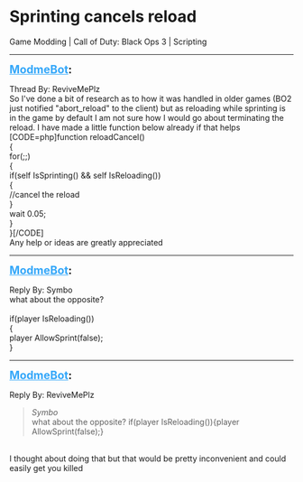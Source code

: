 # Sprinting cancels reload
Game Modding | Call of Duty: Black Ops 3 | Scripting

---
<strong style="font-size: 1.4em;"><span style="text-decoration: underline;text-decoration-color: #34a7f9;"><span style="color:#34a7f9;">ModmeBot</span></span>:</strong>

<p>Thread By: ReviveMePlz<br />So I&#39;ve done a bit of research as to how it was handled in older games (BO2 just notified &quot;abort_reload&quot; to the client) but as reloading while sprinting is in the game by default I am not sure how I would go about terminating the reload. I have made a little function below already if that helps<br />[CODE=php]function reloadCancel()<br />{<br />	for(;;)<br />	{<br />		if(self IsSprinting() &amp;&amp; self IsReloading())<br />		{<br />			//cancel the reload<br />		}<br />		wait 0.05;<br />	}<br />}[/CODE]<br />Any help or ideas are greatly appreciated</p>

---
<strong style="font-size: 1.4em;"><span style="text-decoration: underline;text-decoration-color: #34a7f9;"><span style="color:#34a7f9;">ModmeBot</span></span>:</strong>

<p>Reply By: Symbo<br />what about the opposite?<br /> <br />if(player IsReloading())<br />{<br />player AllowSprint(false);<br />}</p>

---
<strong style="font-size: 1.4em;"><span style="text-decoration: underline;text-decoration-color: #34a7f9;"><span style="color:#34a7f9;">ModmeBot</span></span>:</strong>

<p>Reply By: ReviveMePlz<br /><blockquote><em>Symbo</em><br />what about the opposite?   if(player IsReloading()){player AllowSprint(false);}</blockquote><br /> I thought about doing that but that would be pretty inconvenient and could easily get you killed</p>
